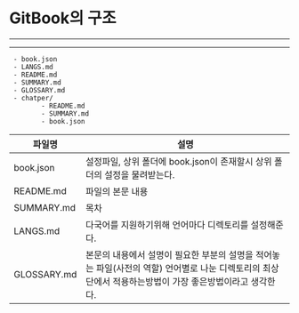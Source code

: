 # GitBook의 구조
***

***
     - book.json
     - LANGS.md
     - README.md
     - SUMMARY.md
     - GLOSSARY.md
     - chatper/
            - README.md
            - SUMMARY.md
            - book.json
    
|   파일명 |   설명  |
|----------|---------|
|   book.json   |   설정파일, 상위 폴더에 book.json이 존재할시 상위 폴더의 설정을 물려받는다.  |
|   README.md   |   파일의 본문 내용   |
|   SUMMARY.md  |   목차  |
|   LANGS.md    |   다국어를 지원하기위해 언어마다 디렉토리를 설정해준다.   |
|   GLOSSARY.md  |   본문의 내용에서 설명이 필요한 부분의 설명을 적어놓는 파일(사전의 역할) 언어별로 나눈 디렉토리의 최상단에서 적용하는방법이 가장 좋은방법이라고 생각한다.    |